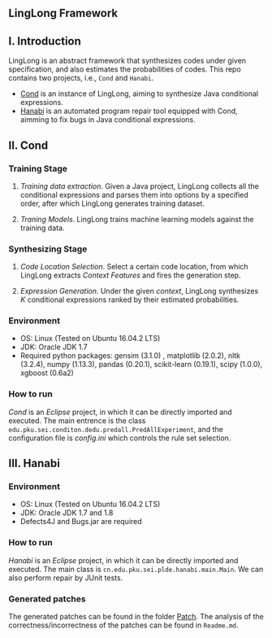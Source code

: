 ## LingLong Framework

## I. Introduction

LingLong is an abstract framework that synthesizes codes under given specification, and also estimates the probabilities of codes.
This repo contains two projects, i.e., `Cond` and `Hanabi`.

* [Cond](https://github.com/wangbo15/LingLong/tree/main/Cond) is an instance of LingLong, aiming to synthesize Java conditional expressions.
* [Hanabi](https://github.com/wangbo15/LingLong/tree/main/Hanabi) is an automated program repair tool equipped with Cond, aimming to fix bugs in Java conditional expressions.


## II. Cond
### Training Stage

1. *Training data extraction*. Given a Java project, LingLong collects all the conditional expressions and parses them into options by a specified order, after which LingLong generates training dataset.

2. *Traning Models*. LingLong trains machine learning models against the training data.

### Synthesizing Stage

1. *Code Location Selection*. Select a certain code location, from which LingLong extracts *Context Features* and fires the generation step.

2. *Expression Generation*. Under the given *context*, LingLong synthesizes *K* conditional expressions ranked by their estimated probabilities.


### Environment

* OS: Linux (Tested on Ubuntu 16.04.2 LTS)
* JDK: Oracle JDK 1.7
* Required python packages: gensim (3.1.0)
, matplotlib (2.0.2), nltk (3.2.4), numpy (1.13.3), pandas (0.20.1), scikit-learn (0.19.1), scipy (1.0.0), xgboost (0.6a2)


### How to run

*Cond* is an *Eclipse* project, in which it can be directly imported and executed.
The main entrence is the class `edu.pku.sei.conditon.dedu.predall.PredAllExperiment`, and the configuration file is *config.ini* which controls the rule set selection.

## III. Hanabi

### Environment
* OS: Linux (Tested on Ubuntu 16.04.2 LTS)
* JDK: Oracle JDK 1.7 and 1.8
* Defects4J and Bugs.jar are required

### How to run
*Hanabi* is an *Eclipse* project, in which it can be directly imported and executed.
The main class is `cn.edu.pku.sei.plde.hanabi.main.Main`.
We can also perform repair by JUnit tests.

### Generated patches

The generated patches can be found in the folder [Patch](https://github.com/wangbo15/LingLong/tree/main/Patches).
The analysis of the correctness/incorrectness of the patches can be found in `Readme.md`.

